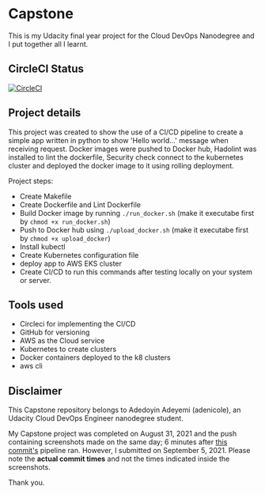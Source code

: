 # Capstone

This is my Udacity final year project for the Cloud DevOps Nanodegree and I put together all I learnt.

## CircleCI Status
[![CircleCI](https://circleci.com/gh/adenicole/Capstone/tree/main.svg?style=svg)](https://circleci.com/gh/adenicole/Capstone/tree/main)

## Project details

This project was created to show the use of a CI/CD pipeline to create a simple app written in python to show 'Hello world...' message when receiving request.
Docker images were pushed to Docker hub, Hadolint was installed to lint the dockerfile, Security check connect to the kubernetes cluster and deployed the docker image to it using rolling deployment.

Project steps:

- Create Makefile
- Create Dockerfile and Lint Dockerfile
- Build Docker image by running `./run_docker.sh` (make it executabe first by `chmod +x run_docker.sh`)
- Push to Docker hub using `./upload_docker.sh` (make it executabe first by `chmod +x upload_docker`)
- Install kubectl
- Create Kubernetes configuration file
- deploy app to AWS EKS cluster
- Create CI/CD to run this commands after testing locally on your system or server.


## Tools used

- Circleci for implementing the CI/CD
- GitHub for versioning
- AWS as the Cloud service
- Kubernetes to create clusters
- Docker containers deployed to the k8 clusters
- aws cli


## Disclaimer
This Capstone repository belongs to Adedoyin Adeyemi (adenicole), an Udacity Cloud DevOps Engineer nanodegree student.

My Capstone project was completed on August 31, 2021 and the push containing screenshots made on the same day; 6 minutes after [this commit's](https://github.com/adenicole/Capstone/commit/9469878ba9c6097609e59c5c79673c61e57ae53d) pipeline ran. However, I submitted on September 5, 2021. Please note the **actual commit times** and not the times indicated inside the screenshots.

Thank you.